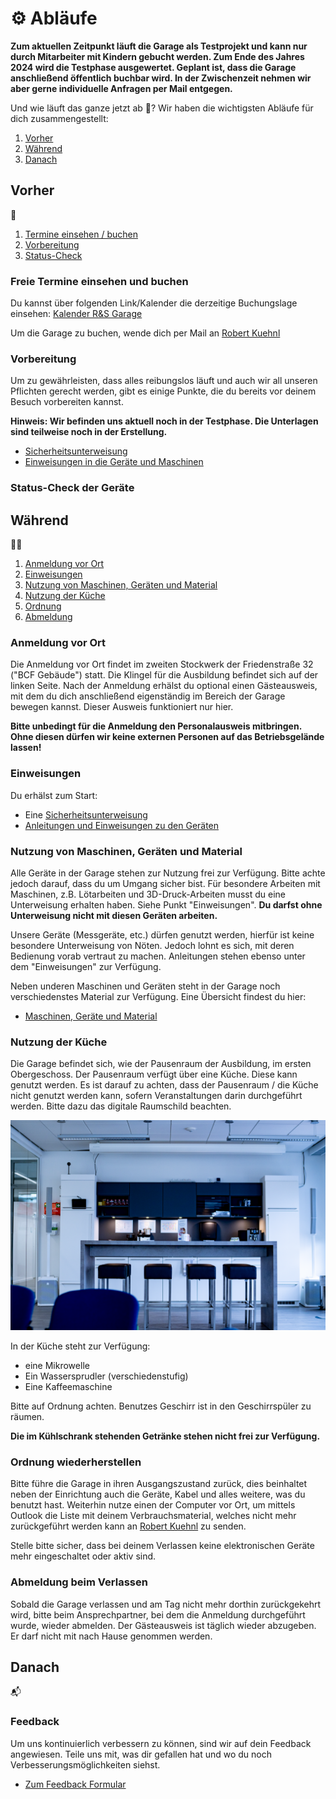 # ⚙️ Abläufe

**Zum aktuellen Zeitpunkt läuft die Garage als Testprojekt und kann nur durch Mitarbeiter mit Kindern gebucht werden. Zum Ende des Jahres 2024 wird die Testphase ausgewertet. Geplant ist, dass die Garage anschließend öffentlich buchbar wird. In der Zwischenzeit nehmen wir aber gerne individuelle Anfragen per Mail entgegen.**

Und wie läuft das ganze jetzt ab 🤔? Wir haben die wichtigsten Abläufe für dich zusammengestellt:

1. [Vorher](#Vorher)
2. [Während](#Während)
3. [Danach](#Danach) 

## Vorher
📅
1. [Termine einsehen / buchen](#Freie-Termine-einsehen-und-buchen)
2. [Vorbereitung](#Vorbereitung)
3. [Status-Check](#Status-Check-der-Geräte)

### Freie Termine einsehen und buchen
Du kannst über folgenden Link/Kalender die derzeitige Buchungslage einsehen: [Kalender R&S Garage](https://outlook.live.com/owa/calendar/00000000-0000-0000-0000-000000000000/97575a0f-087c-4ba4-80c1-9fd4bad7214c/cid-3B09161DCF70F723/index.html)

Um die Garage zu buchen, wende dich per Mail an [Robert Kuehnl](mailto:robert.kuehnl@rohde-schwarz.com)

### Vorbereitung
Um zu gewährleisten, dass alles reibungslos läuft und auch wir all unseren Pflichten gerecht werden, gibt es einige Punkte, die du bereits vor deinem Besuch vorbereiten kannst. 

**Hinweis: Wir befinden uns aktuell noch in der Testphase. Die Unterlagen sind teilweise noch in der Erstellung.**
- [Sicherheitsunterweisung](https://elearning-poc.rohde-schwarz.com/course/view.php?id=5)
- [Einweisungen in die Geräte und Maschinen](https://elearning-poc.rohde-schwarz.com/course/index.php?categoryid=9)

### Status-Check der Geräte

## Während
👩‍🏭
1. [Anmeldung vor Ort](#Anmeldung-vor-Ort)
2. [Einweisungen](#Einweisungen)
3. [Nutzung von Maschinen, Geräten und Material](#Nutzung-von-Maschinen-Geräten-und-Material)
4. [Nutzung der Küche](#Nutzung-der-Küche)
5. [Ordnung](#Ordnung-wiederherstellen)
6. [Abmeldung](#Abmeldung-beim-Verlassen)

### Anmeldung vor Ort
Die Anmeldung vor Ort findet im zweiten Stockwerk der Friedenstraße 32 ("BCF Gebäude") statt. Die Klingel für die Ausbildung befindet sich auf der linken Seite. Nach der Anmeldung erhälst du optional einen Gästeausweis, mit dem du dich anschließend eigenständig im Bereich der Garage bewegen kannst. Dieser Ausweis funktioniert nur hier.

**Bitte unbedingt für die Anmeldung den Personalausweis mitbringen. Ohne diesen dürfen wir keine externen Personen auf das Betriebsgelände lassen!**

### Einweisungen
Du erhälst zum Start:
- Eine [Sicherheitsunterweisung](https://elearning-poc.rohde-schwarz.com/course/view.php?id=5) 
- [Anleitungen und Einweisungen zu den Geräten](https://elearning-poc.rohde-schwarz.com/course/index.php?categoryid=9)

### Nutzung von Maschinen, Geräten und Material
Alle Geräte in der Garage stehen zur Nutzung frei zur Verfügung. Bitte achte jedoch darauf, dass du um Umgang sicher bist. Für besondere Arbeiten mit Maschinen, z.B. Lötarbeiten und 3D-Druck-Arbeiten musst du eine Unterweisung erhalten haben. Siehe Punkt "Einweisungen". **Du darfst ohne Unterweisung nicht mit diesen Geräten arbeiten.**

Unsere Geräte (Messgeräte, etc.) dürfen genutzt werden, hierfür ist keine besondere Unterweisung von Nöten. Jedoch lohnt es sich, mit deren Bedienung vorab vertraut zu machen. Anleitungen stehen ebenso unter dem "Einweisungen" zur Verfügung.

Neben underen Maschinen und Geräten steht in der Garage noch verschiedenstes Material zur Verfügung. Eine Übersicht findest du hier:

- [Maschinen, Geräte und Material](/documentation/02_maschinen_geräte_material.md)

### Nutzung der Küche
Die Garage befindet sich, wie der Pausenraum der Ausbildung, im ersten Obergeschoss. Der Pausenraum verfügt über eine Küche. Diese kann genutzt werden. Es ist darauf zu achten, dass der Pausenraum / die Küche nicht genutzt werden kann, sofern Veranstaltungen darin durchgeführt werden. Bitte dazu das digitale Raumschild beachten.

![Kueche](https://github.com/Rohde-Schwarz-Garage/.github/blob/main/ressources/pictures/Garage_Kueche.png?raw=true)

In der Küche steht zur Verfügung:

- eine Mikrowelle
- Ein Wassersprudler (verschiedenstufig)
- Eine Kaffeemaschine

Bitte auf Ordnung achten. Benutzes Geschirr ist in den Geschirrspüler zu räumen.

**Die im Kühlschrank stehenden Getränke stehen nicht frei zur Verfügung.**

### Ordnung wiederherstellen
Bitte führe die Garage in ihren Ausgangszustand zurück, dies beinhaltet neben der Einrichtung auch die Geräte, Kabel und alles weitere, was du benutzt hast. Weiterhin nutze einen der Computer vor Ort, um mittels Outlook die Liste mit deinem Verbrauchsmaterial, welches nicht mehr zurückgeführt werden kann an [Robert Kuehnl](mailto:robert.kuehnl@rohde-schwarz.com) zu senden.

Stelle bitte sicher, dass bei deinem Verlassen keine elektronischen Geräte mehr eingeschaltet oder aktiv sind.

### Abmeldung beim Verlassen
Sobald die Garage verlassen und am Tag nicht mehr dorthin zurückgekehrt wird, bitte beim Ansprechpartner, bei dem die Anmeldung durchgeführt wurde, wieder abmelden. Der Gästeausweis ist täglich wieder abzugeben. Er darf nicht mit nach Hause genommen werden.

## Danach
📬
### Feedback 
Um uns kontinuierlich verbessern zu können, sind wir auf dein Feedback angewiesen. Teile uns mit, was dir gefallen hat und wo du noch Verbesserungsmöglichkeiten siehst.

- [Zum Feedback Formular](https://elearning-poc.rohde-schwarz.com/course/view.php?id=6)
